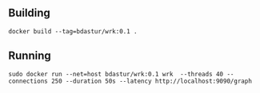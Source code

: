 ## Building

```
docker build --tag=bdastur/wrk:0.1 .
```


## Running

``` 
sudo docker run --net=host bdastur/wrk:0.1 wrk  --threads 40 --connections 250 --duration 50s --latency http://localhost:9090/graph
```
